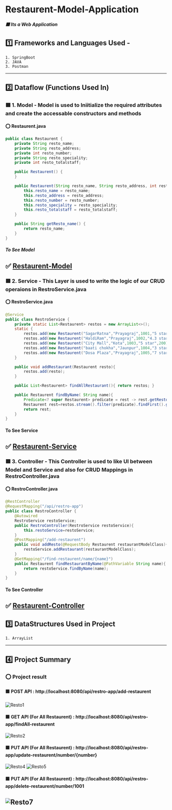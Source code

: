 # Restaurent-Model-Application
##### :purple_square: Its a Web Application
## :one: Frameworks and Languages Used -
    1. SpringBoot
    2. JAVA
    3. Postman
-----------------------------------------------------------------------------------------------------------------------------------------------------------------------
## :two: Dataflow (Functions Used In)
### :purple_square: 1. Model - Model is used to Iniitialize the required attributes and create the accessable constructors and methods
#### :o: Restaurent.java
```java
public class Restaurent {
    private String resto_name;
    private String resto_address;
    private int resto_number;
    private String resto_speciality;
    private int resto_totalstaff;

    public Restaurent() {
    }

    public Restaurent(String resto_name, String resto_address, int resto_number, String resto_speciality, int resto_totalstaff) {
        this.resto_name = resto_name;
        this.resto_address = resto_address;
        this.resto_number = resto_number;
        this.resto_speciality = resto_speciality;
        this.resto_totalstaff = resto_totalstaff;
    }

    public String getResto_name() {
        return resto_name;
    }
}
```

##### To See Model
:white_check_mark: [Restaurent-Model](https://github.com/Anushri-glitch/Restaurent-Model-Application/tree/master/src/main/java/com/Shrishti/RestaurantModelApplication/Model)
-----------------------------------------------------------------------------------------------------------------------------------------------------------------------

### :purple_square: 2. Service - This Layer is used to write the logic of our CRUD operaions in RestroService.java
#### :o: RestroService.java
```java
@Service
public class RestroService {
    private static List<Restaurent> restos = new ArrayList<>();
    static {
        restos.add(new Restaurent("SagarRatna","Prayagraj",1001,"5 star",200));
        restos.add(new Restaurent("HaldiRam","Prayagraj",1002,"4.3 star",160));
        restos.add(new Restaurent("City Mall","Kota",1003,"5 star",200));
        restos.add(new Restaurent("baati chokha","Jaunpur",1004,"3 star",150));
        restos.add(new Restaurent("Dosa Plaza","Prayagraj",1005,"7 star",350));
    }

    public void addRestaurant(Restaurent resto){
        restos.add(resto);
    }

    public List<Restaurent> findAllRestaurant(){ return restos; }

    public Restaurent findByName( String name){
        Predicate<? super Restaurent> predicate = rest -> rest.getResto_name().equals(name);
        Restaurent rest=restos.stream().filter(predicate).findFirst().get();
        return rest;
    }
}
```

#### To See Service
:white_check_mark: [Restaurent-Service](https://github.com/Anushri-glitch/Restaurent-Model-Application/tree/master/src/main/java/com/Shrishti/RestaurantModelApplication/Service)
----------------------------------------------------------------------------------------------------------------------------------------------------

### :purple_square: 3. Controller - This Controller is used to like UI between Model and Service and also for CRUD Mappings in RestroController.java
#### :o: RestroController.java
```java
@RestController
@RequestMapping("/api/restro-app")
public class RestroController {
    @Autowired
    RestroService restoService;
    public RestroController(RestroService restoService){
        this.restoService=restoService;
    }
    @PostMapping("/add-restaurent")
    public void addResto(@RequestBody Restaurent restaurantModelClass){
        restoService.addRestaurant(restaurantModelClass);
    }
    @GetMapping("/find-restaurent/name/{name}")
    public Restaurent findRestaurantByName(@PathVariable String name){
        return restoService.findByName(name);
    }
}
```

#### To See Controller
:white_check_mark: [Restaurent-Controller](https://github.com/Anushri-glitch/Restaurent-Model-Application/tree/master/src/main/java/com/Shrishti/RestaurantModelApplication/Controller)
-----------------------------------------------------------------------------------------------------------------------------------------------------------------------
## :three: DataStructures Used in Project
    1. ArrayList
-------------------------------------------------------------------------------------------------------------------------------------------------------
## :four: Project Summary
### :o: Project result 
#### :purple_square: POST API : http://localhost:8080/api/restro-app/add-restaurent
![Resto1](https://user-images.githubusercontent.com/47708011/233851125-44d7f252-ad31-4acc-9605-35f449621ba7.png)

#### :purple_square: GET API (For All Restaurent) : http://localhost:8080/api/restro-app/findAll-restaurent
![Resto2](https://user-images.githubusercontent.com/47708011/233851173-77dc0f0e-48a1-4b26-b60b-24d6ee31c8e6.png)

#### :purple_square: PUT API (For All Restaurent) : http://localhost:8080/api/restro-app/update-restaurent/number/{number}
![Resto4](https://user-images.githubusercontent.com/47708011/233851239-fa5f747d-67bc-4731-a4db-1dce91454567.png)
![Resto5](https://user-images.githubusercontent.com/47708011/233851283-6d276b1d-a0d7-41a7-88be-ddb9fabde2ed.png)

#### :purple_square: PUT API (For All Restaurent) : http://localhost:8080/api/restro-app/delete-restaurent/number/1001
![Resto7](https://user-images.githubusercontent.com/47708011/233851360-7b1f66f5-0889-494e-99ac-5a15c85b7b3d.png)
----------------------------------------------------------------------------------------------------------------------------------------------------------






